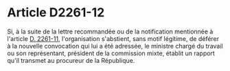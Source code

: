 # Article D2261-12

  
Si, à la suite de la lettre recommandée ou de la notification mentionnée à l'article [D. 2261-11][1], l'organisation s'abstient, sans motif légitime, de déférer à la nouvelle convocation qui lui a été adressée, le ministre chargé du travail ou son représentant, président de la commission mixte, établit un rapport qu'il transmet au procureur de la République.

 [1]: /affichCodeArticle.do?cidTexte=LEGITEXT000006072050&idArticle=LEGIARTI000018485348&dateTexte=&categorieLien=cid